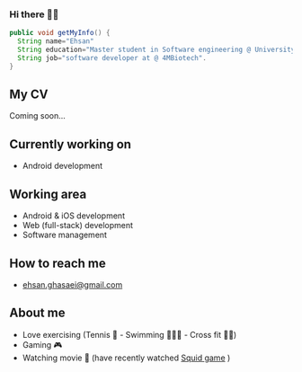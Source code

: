 ### Hi there 👋🏻


```java
public void getMyInfo() {
  String name="Ehsan"
  String education="Master student in Software engineering @ University of Victoria"
  String job="software developer at @ 4MBiotech".
}
```

## My CV
Coming soon...

## Currently working on
- Android development

## Working area
- Android & iOS development
- Web (full-stack) development
- Software management 

## How to reach me
- ehsan.ghasaei@gmail.com


## About me
- Love exercising (Tennis 🎾 - Swimming 🏊🏻‍♂️ - Cross fit 🏋🏻)
- Gaming 🎮
- Watching movie 🍿 (have recently watched [Squid game](https://www.netflix.com/ca/title/81040344) )
